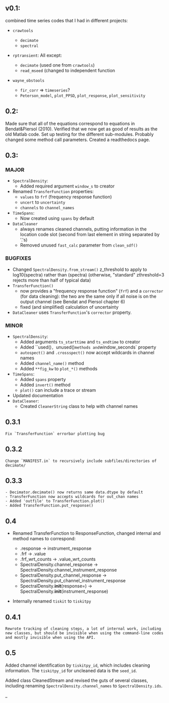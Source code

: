 ## v0.1:

combined time series codes that I had in different projects:

- `crawtools`
    - `decimate` 
    - `spectral`

- `rptransient`: All except:
    - `decimate` (used one from `crawtools`)
    - `read_mseed` (changed to independent function

- `wayne_obstools`
    - `fir_corr` => `timeseries`?
    - `Peterson_model`, `plot_PPSD`, `plot_response`, `plot_sensitivity`

## 0.2:

Made sure that all of the equations correspond to equations in Bendat&Piersol
(2010).  Verified that we now get as good of results as the old Matlab code.
Set up testing for the different sub-modules.  Probably changed some
method call parameters.  Created a readthedocs page.

## 0.3:

### MAJOR

- `SpectralDensity`:
    - Added required argument `window_s` to creator
- Renamed `TransferFunction` properties:
    - `values` to `frf` (frequency response function)
    - `uncert` to `uncertainty`
    - `channels` to `channel_names`
- `TimeSpans`:
    - Now created using `spans` by default
- `DataCleaner`
    - always renames cleaned channels, putting information in the
      location code slot (second from last element in string separated by '.'s)
    - Removed unused `fast_calc` parameter from `clean_sdf()`

### BUGFIXES

- Changed `SpectralDensity.from_stream()` z_threshold to apply to log10(spectra)
  rather than (spectra) (otherwise, "standard" zthreshold=3 rejects more than
  half of typical data)
- `TransferFunction()`
    - now provides a "frequency response function" (`frf`)
      and a `corrector` (for data cleaning): the two are the same only if
      all noise is on the output channel (see Bendat and Piersol chapter 6)
    - fixed (and simplified) calculation of uncertainty
- `DataCleaner` uses `TransferFunction`'s `corrector` property.
  
### MINOR

- `SpectralDensity`:
    - Added arguments `ts_starttime` and `ts_endtime` to creator
    - Added ``used()`, `unused()` methods and `window_seconds` property
    - `autospect()` and `.crossspect()` now accept wildcards in channel names
    - Added `channel_name()` method
    - Added `**fig_kw` to `plot_*()` methods
- `TimeSpans`:
    - Added `spans` property
    - Added `invert()` method
    -  `plot()` can include a trace or stream
- Updated documentation
- `DataCleaner`:
    - Created `CleanerString` class to help with channel names

## 0.3.1
    Fix `TransferFunction` errorbar plotting bug
## 0.3.2
    Change `MANIFEST.in` to recursively include subfiles/directories of decimate/
## 0.3.3
    - Decimator.decimate() now returns same data.dtype by default
    - TransferFunction now accepts wildcards for out_chan names
    - Added 'outfile' to TransferFunction.plot()
    - Added TransferFunction.put_response()
    
## 0.4

- Renamed TransferFunction to ResponseFunction, changed internal and method
  names to correspond:

    - .response -> instrument_response
    - .frf -> .value
    - .frf_wrt_counts -> .value_wrt_counts
    - SpectralDensity.channel_response -> SpectralDensity.channel_instrument_response
    - SpectralDensity.put_channel_response -> SpectralDensity.put_channel_instrument_response
    - SpectralDensity.__init__(response=) -> SpectralDensity.__init__(instrument_response)
- Internally renamed `tiskit` to `tiskitpy` 


## 0.4.1
    Rewrote tracking of cleaning steps, a lot of internal work, including
    new classes, but should be invisible when using the command-line codes
    and mostly invisible when using the API.

## 0.5

Added channel identification by ``tiskitpy_id``, which includes cleaning
information.
The ``tiskitpy_id`` for uncleaned data is the ``seed_id``.

Added class CleanedStream and revised the guts of several classes, including
renaming ``SpectralDensity.channel_names`` to ``SpectralDensity.ids``.

_